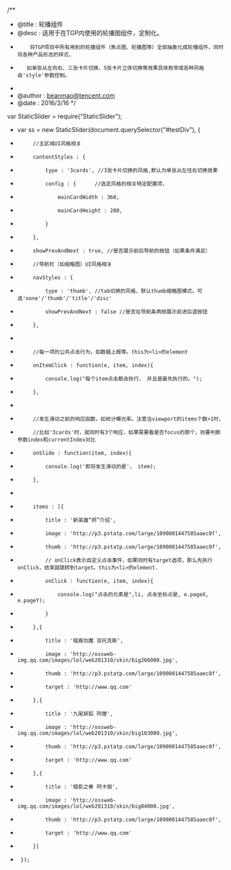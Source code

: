 /**
  * @title : 轮播组件
  * @desc : 适用于在TGP内使用的轮播图组件，定制化。
  *         将TGP项目中所有用到的轮播组件（焦点图、轮播图等）全部抽象化成轮播组件，同时将各种产品形态的样式，
  *        如单张从左向右、三张卡片切换、5张卡片立体切换等效果具体枚举成各种风格由'style'参数控制。
  *
  * @author : beanmao@tencent.com
  * @date : 2016/3/16
  */

var StaticSlider = require("StaticSlider");
 *  var ss = new StaticSlider(document.querySelector("#testDiv"), {
 *          //主区域UI风格相关
 *          contentStyles : {
 *              type : '3cards', //3张卡片切换的风格,默认为单张从左往右切换效果
 *              config : {      //选定风格的相关特定配置项，
 *                  mainCardWidth : 360,
 *                  mainCardHeight : 200,
 *              }
 *          },
 *          showPrevAndNext : true, //是否展示前后导航的按钮（如果条件满足）
 *          //导航栏（如缩略图）UI风格相关
 *          navStyles : {
 *              type : 'thumb', //tab切换的风格，默认thumb缩略图模式。可选'none'/'thumb'/'title'/'disc'
 *              showPrevAndNext : false //是否在导航条两侧展示前进后退按钮
 *          },
 *
 *          //每一项的公共点击行为，如数据上报等。this为<li>的element
 *          onItemClick : function(e, item, index){
 *              console.log("每个item点击都会执行， 并且是最先执行的。");
 *          },
 *
 *          //发生滑动之前的响应函数，如统计曝光率。注意当viewport的items个数>1时，
 *          //比如'3cards'时，就同时有3个响应，如果需要看是否focus的那个，则要判断参数index和currentIndex对比
 *          onSlide : function(item, index){
 *              console.log('即将发生滑动的是'， item);
 *          },
 *
 *          items : [{
 *              title : '新英雄“烬”介绍',
 *              image : 'http://p3.pstatp.com/large/1090001447585aaec8f',
 *              thumb : 'http://p3.pstatp.com/large/1090001447585aaec8f',
 *              // onClick表示自定义点击事件，如果同时有target选项，那么先执行onClick，结束就跳转到target。this为<li>的element.
 *              onClick : function(e, item, index){
 *                  console.log("点击的元素是",li, 点击坐标点是, e.pageX, e.pageY);
 *              }
 *          },{
 *              title : '暗裔剑魔 亚托克斯',
 *              image : 'http://ossweb-img.qq.com/images/lol/web201310/skin/big266000.jpg',
 *              thumb : 'http://p3.pstatp.com/large/1090001447585aaec8f',
 *              target : 'http://www.qq.com'
 *          },{
 *              title : '九尾妖狐 阿狸',
 *              image : 'http://ossweb-img.qq.com/images/lol/web201310/skin/big103000.jpg',
 *              thumb : 'http://p3.pstatp.com/large/1090001447585aaec8f',
 *              target : 'http://www.qq.com'
 *          },{
 *              title : '暗影之拳 阿卡丽',
 *              image : 'http://ossweb-img.qq.com/images/lol/web201310/skin/big84000.jpg',
 *              thumb : 'http://p3.pstatp.com/large/1090001447585aaec8f',
 *              target : 'http://www.qq.com'
 *          }]
 *      });